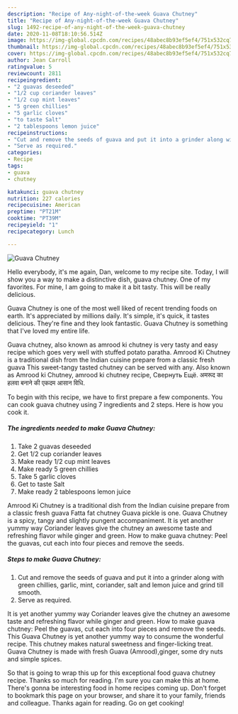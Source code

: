 ```yaml
---
description: "Recipe of Any-night-of-the-week Guava Chutney"
title: "Recipe of Any-night-of-the-week Guava Chutney"
slug: 1492-recipe-of-any-night-of-the-week-guava-chutney
date: 2020-11-08T18:10:56.514Z
image: https://img-global.cpcdn.com/recipes/48abec8b93ef5ef4/751x532cq70/guava-chutney-recipe-main-photo.jpg
thumbnail: https://img-global.cpcdn.com/recipes/48abec8b93ef5ef4/751x532cq70/guava-chutney-recipe-main-photo.jpg
cover: https://img-global.cpcdn.com/recipes/48abec8b93ef5ef4/751x532cq70/guava-chutney-recipe-main-photo.jpg
author: Jean Carroll
ratingvalue: 5
reviewcount: 2811
recipeingredient:
- "2 guavas deseeded"
- "1/2 cup coriander leaves"
- "1/2 cup mint leaves"
- "5 green chillies"
- "5 garlic cloves"
- "to taste Salt"
- "2 tablespoons lemon juice"
recipeinstructions:
- "Cut and remove the seeds of guava and put it into a grinder along with green chillies, garlic, mint, coriander, salt and lemon juice and grind till smooth."
- "Serve as required."
categories:
- Recipe
tags:
- guava
- chutney

katakunci: guava chutney 
nutrition: 227 calories
recipecuisine: American
preptime: "PT21M"
cooktime: "PT39M"
recipeyield: "1"
recipecategory: Lunch

---
```



![Guava Chutney](https://img-global.cpcdn.com/recipes/48abec8b93ef5ef4/751x532cq70/guava-chutney-recipe-main-photo.jpg)

Hello everybody, it's me again, Dan, welcome to my recipe site. Today, I will show you a way to make a distinctive dish, guava chutney. One of my favorites. For mine, I am going to make it a bit tasty. This will be really delicious.

Guava Chutney is one of the most well liked of recent trending foods on earth. It's appreciated by millions daily. It's simple, it's quick, it tastes delicious. They're fine and they look fantastic. Guava Chutney is something that I've loved my entire life.

Guava chutney, also known as amrood ki chutney is very tasty and easy recipe which goes very well with stuffed potato paratha. Amrood Ki Chutney is a traditional dish from the Indian cuisine prepare from a classic fresh guava This sweet-tangy tasted chutney can be served with any. Also known as Amrood ki Chutney, amrood ki chutney recipe, Свернуть Ещё. अमरूद का हलवा बनाने की एकदम आसान विधि.


To begin with this recipe, we have to first prepare a few components. You can cook guava chutney using 7 ingredients and 2 steps. Here is how you cook it.

<!--inarticleads1-->

##### The ingredients needed to make Guava Chutney:

1. Take 2 guavas deseeded
1. Get 1/2 cup coriander leaves
1. Make ready 1/2 cup mint leaves
1. Make ready 5 green chillies
1. Take 5 garlic cloves
1. Get to taste Salt
1. Make ready 2 tablespoons lemon juice


Amrood Ki Chutney is a traditional dish from the Indian cuisine prepare from a classic fresh guava Fatta fat chutney Guava pickle is one. Guava Chutney is a spicy, tangy and slightly pungent accompaniment. It is yet another yummy way Coriander leaves give the chutney an awesome taste and refreshing flavor while ginger and green. How to make guava chutney: Peel the guavas, cut each into four pieces and remove the seeds. 

<!--inarticleads2-->

##### Steps to make Guava Chutney:

1. Cut and remove the seeds of guava and put it into a grinder along with green chillies, garlic, mint, coriander, salt and lemon juice and grind till smooth.
1. Serve as required.


It is yet another yummy way Coriander leaves give the chutney an awesome taste and refreshing flavor while ginger and green. How to make guava chutney: Peel the guavas, cut each into four pieces and remove the seeds. This Guava Chutney is yet another yummy way to consume the wonderful recipe. This chutney makes natural sweetness and finger-licking treat. Guava Chutney is made with fresh Guava (Amrood),ginger, some dry nuts and simple spices. 

So that is going to wrap this up for this exceptional food guava chutney recipe. Thanks so much for reading. I'm sure you can make this at home. There's gonna be interesting food in home recipes coming up. Don't forget to bookmark this page on your browser, and share it to your family, friends and colleague. Thanks again for reading. Go on get cooking!
